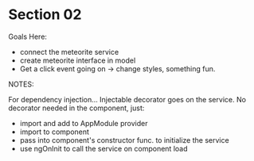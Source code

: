 # Section 02

Goals Here:

- connect the meteorite service
- create meteorite interface in model
- Get a click event going on -> change styles, something fun.  

NOTES:  

For dependency injection... Injectable decorator goes on the service.
No decorator needed in the component, just:

- import and add to AppModule provider
- import to component
- pass into component's constructor func. to initialize the service
- use ngOnInit to call the service on component load
